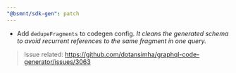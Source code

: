 ```yaml
---
"@bsmnt/sdk-gen": patch
---
```


 * Add `dedupeFragments` to codegen config. *It cleans the generated schema to avoid recurrent references to the same fragment in one query.*
 
 > Issue related: https://github.com/dotansimha/graphql-code-generator/issues/3063
